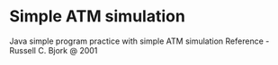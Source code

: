 # Simple ATM simulation

Java simple program practice with simple ATM simulation
Reference - Russell C. Bjork @ 2001
